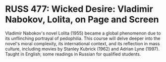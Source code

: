 # RUSS 477: Wicked Desire: Vladimir Nabokov, Lolita, on Page and Screen

Vladimir Nabokov's novel Lolita (1955) became a global phenomenon due to its unflinching portrayal of pedophilia. This course will delve deeper into the novel's moral complexity, its international context, and its reflection in mass culture, including movies by Stanley Kubrick (1962) and Adrian Lyne (1997). Taught in English; some readings in Russian for qualified students.